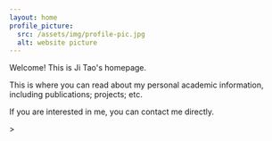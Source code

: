 ```yaml
---
layout: home
profile_picture:
  src: /assets/img/profile-pic.jpg
  alt: website picture
---
```


<p>
  Welcome! This is Ji Tao's homepage.
</p>

<p>
This is where you can read about my personal academic information, including publications; projects; etc.
</p>

<p>
If you are interested in me, you can contact me directly.
</p>>

